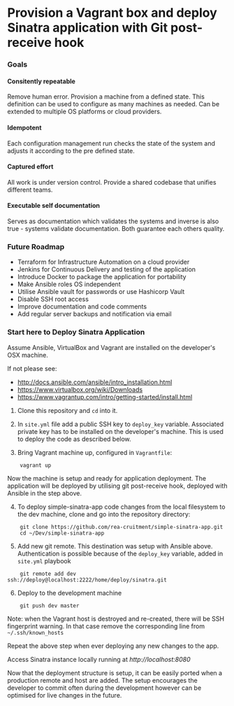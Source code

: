 # Provision a Vagrant box and deploy Sinatra application with Git post-receive hook

### Goals

#### Consitently repeatable
Remove human error. Provision a machine from a defined state. This definition can be used to configure as many machines as needed. Can be extended to multiple OS platforms or cloud providers.

#### Idempotent
Each configuration management run checks the state of the system and adjusts it according to the pre defined state.

#### Captured effort
All work is under version control. Provide a shared codebase that unifies different teams.

#### Executable self documentation
Serves as documentation which validates the systems and inverse is also true - systems validate documentation. Both guarantee each others quality.

### Future Roadmap

* Terraform for Infrastructure Automation on a cloud provider
* Jenkins for Continuous Delivery and testing of the application
* Introduce Docker to package the application for portability
* Make Ansible roles OS independent
* Utilise Ansible vault for passwords or use Hashicorp Vault
* Disable SSH root access
* Improve documentation and code comments
* Add regular server backups and notification via email


### Start here to Deploy Sinatra Application

Assume Ansible, VirtualBox and Vagrant are installed on the developer's OSX machine.

If not please see:

* http://docs.ansible.com/ansible/intro_installation.html
* https://www.virtualbox.org/wiki/Downloads
* https://www.vagrantup.com/intro/getting-started/install.html

1. Clone this repository and `cd` into it.

2. In `site.yml` file add a public SSH key to `deploy_key` variable. Associated private key has to be installed on the developer's machine. This is used to deploy the code as described below.

3. Bring Vagrant machine up, configured in `Vagrantfile`:

```
    vagrant up
```

Now the machine is setup and ready for application deployment. The application will be deployed by utilising git post-receive hook, deployed with Ansible in the step above.

4. To deploy simple-sinatra-app code changes from the local filesystem to the dev machine, clone and go into the repository directory:

```
    git clone https://github.com/rea-cruitment/simple-sinatra-app.git
    cd ~/Dev/simple-sinatra-app
```

5. Add new git remote. This destination was setup with Ansible above. Authentication is possible because of the `deploy_key` variable, added in `site.yml` playbook

```
    git remote add dev ssh://deploy@localhost:2222/home/deploy/sinatra.git
```

6. Deploy to the development machine

```
    git push dev master
```

Note: when the Vagrant host is destroyed and re-created, there will be SSH fingerprint warning. In that case remove the corresponding line from `~/.ssh/known_hosts`

Repeat the above step when ever deploying any new changes to the app.

Access Sinatra instance locally running at *http://localhost:8080*

Now that the deployment structure is setup, it can be easily ported when a production remote and host are added. The setup encourages the developer to commit often during the development however can be optimised for live changes in the future.
